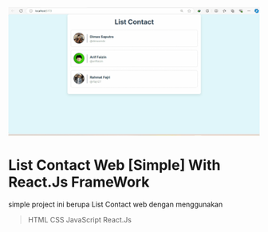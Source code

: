 ![alt text](https://github.com/Fathan-Akbar-Nur-Habibi/Contacts-App/blob/main/public/Simple-ListContactWeb-ReactJs.gif?raw=true)
# List Contact Web [Simple] With React.Js FrameWork

simple project ini berupa List Contact web dengan menggunakan 

>HTML
>CSS
>JavaScript
>React.Js

